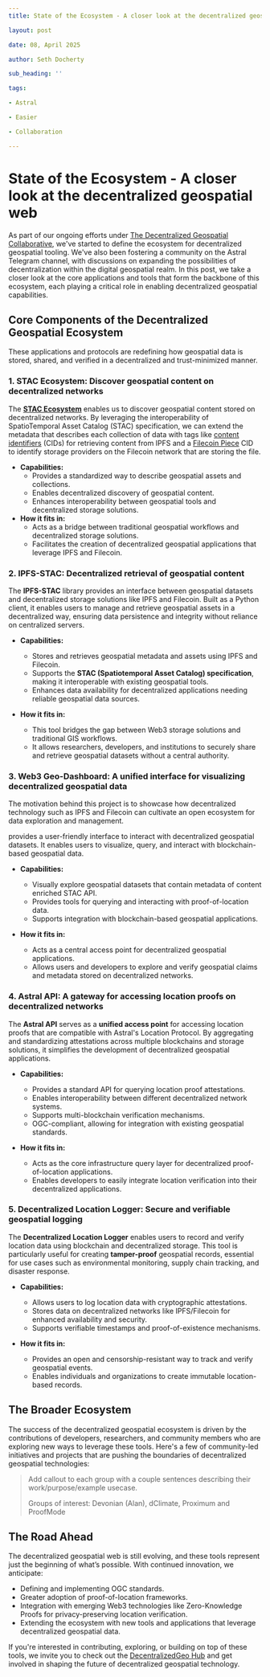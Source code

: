 ```yaml
---
title: State of the Ecosystem - A closer look at the decentralized geospatial web

layout: post

date: 08, April 2025

author: Seth Docherty

sub_heading: ''

tags:

- Astral

- Easier

- Collaboration

---
```


# State of the Ecosystem - A closer look at the decentralized geospatial web

As part of our ongoing efforts under [The Decentralized Geospatial Collaborative](https://decentralizedgeo.org/), we've started to define the ecosystem for decentralized geospatial tooling.  We've also been fostering a community on the Astral Telegram channel, with discussions on expanding the possibilities of decentralization within the digital geospatial realm. In this post, we take a closer look at the core applications and tools that form the backbone of this ecosystem, each playing a critical role in enabling decentralized geospatial capabilities.

## Core Components of the Decentralized Geospatial Ecosystem

These applications and protocols are redefining how geospatial data is stored, shared, and verified in a decentralized and trust-minimized manner.

### **1. STAC Ecosystem: Discover geospatial content on decentralized networks**

The **[STAC Ecosystem](https://stacspec.org/en)** enables us to discover geospatial content stored on decentralized networks. By leveraging the interoperability of SpatioTemporal Asset Catalog (STAC) specification, we can extend the metadata that describes each collection of data with tags like [content identifiers](https://docs.ipfs.tech/concepts/content-addressing/) (CIDs) for retrieving content from IPFS and a [Filecoin Piece](https://spec.filecoin.io/systems/filecoin_files/piece/) CID to identify storage providers on the Filecoin network that are storing the file.

- **Capabilities:**
  - Provides a standardized way to describe geospatial assets and collections.
  - Enables decentralized discovery of geospatial content.
  - Enhances interoperability between geospatial tools and decentralized storage solutions.
- **How it fits in:**
  - Acts as a bridge between traditional geospatial workflows and decentralized storage solutions.
  - Facilitates the creation of decentralized geospatial applications that leverage IPFS and Filecoin.

### **2. IPFS-STAC: Decentralized retrieval of geospatial content**

The **IPFS-STAC** library provides an interface between geospatial datasets and decentralized storage solutions like IPFS and Filecoin. Built as a Python client, it enables users to manage and retrieve geospatial assets in a decentralized way, ensuring data persistence and integrity without reliance on centralized servers.

- **Capabilities:**
  - Stores and retrieves geospatial metadata and assets using IPFS and Filecoin.
  - Supports the **STAC (Spatiotemporal Asset Catalog) specification**, making it interoperable with existing geospatial tools.
  - Enhances data availability for decentralized applications needing reliable geospatial data sources.

- **How it fits in:**
  - This tool bridges the gap between Web3 storage solutions and traditional GIS workflows.
  - It allows researchers, developers, and institutions to securely share and retrieve geospatial datasets without a central authority.

### **3. Web3 Geo-Dashboard: A unified interface for visualizing decentralized geospatial data**

The motivation behind this project is to showcase how decentralized technology such as IPFS and Filecoin can cultivate an open ecosystem for data exploration and management.

provides a user-friendly interface to interact with decentralized geospatial datasets. It enables users to visualize, query, and interact with blockchain-based geospatial data.

- **Capabilities:**
  - Visually explore geospatial datasets that contain metadata of content enriched STAC API.
  - Provides tools for querying and interacting with proof-of-location data.
  - Supports integration with blockchain-based geospatial applications.

- **How it fits in:**
  - Acts as a central access point for decentralized geospatial applications.
  - Allows users and developers to explore and verify geospatial claims and metadata stored on decentralized networks.

### **4. Astral API: A gateway for accessing location proofs on decentralized networks**

The **Astral API** serves as a **unified access point** for accessing location proofs that are compatible with Astral's Location Protocol. By aggregating and standardizing attestations across multiple blockchains and storage solutions, it simplifies the development of decentralized geospatial applications.

- **Capabilities:**
  - Provides a standard API for querying location proof attestations.
  - Enables interoperability between different decentralized network systems.
  - Supports multi-blockchain verification mechanisms.
  - OGC-compliant, allowing for integration with existing geospatial standards.

- **How it fits in:**
  - Acts as the core infrastructure query layer for decentralized proof-of-location applications.
  - Enables developers to easily integrate location verification into their decentralized applications.

### **5. Decentralized Location Logger: Secure and verifiable geospatial logging**

The **Decentralized Location Logger** enables users to record and verify location data using blockchain and decentralized storage. This tool is particularly useful for creating **tamper-proof** geospatial records, essential for use cases such as environmental monitoring, supply chain tracking, and disaster response.

- **Capabilities:**
  - Allows users to log location data with cryptographic attestations.
  - Stores data on decentralized networks like IPFS/Filecoin for enhanced availability and security.
  - Supports verifiable timestamps and proof-of-existence mechanisms.

- **How it fits in:**
  - Provides an open and censorship-resistant way to track and verify geospatial events.
  - Enables individuals and organizations to create immutable location-based records.

## The Broader Ecosystem

The success of the decentralized geospatial ecosystem is driven by the contributions of developers, researchers, and community members who are exploring new ways to leverage these tools. Here's a few of community-led initiatives and projects that are pushing the boundaries of decentralized geospatial technologies:

> Add callout to each group with a couple sentences describing their work/purpose/example usecase.
> 
> Groups of interest: Devonian (Alan), dClimate, Proximum and ProofMode

## The Road Ahead

The decentralized geospatial web is still evolving, and these tools represent just the beginning of what’s possible. With continued innovation, we anticipate:

- Defining and implementing OGC standards.
- Greater adoption of proof-of-location frameworks.
- Integration with emerging Web3 technologies like Zero-Knowledge Proofs for privacy-preserving location verification.
- Extending the ecosystem with new tools and applications that leverage decentralized geospatial data.

If you're interested in contributing, exploring, or building on top of these tools, we invite you to check out the [DecentralizedGeo Hub](https://decentralizedgeo.github.io/DecentralizedGeo-hub/) and get involved in shaping the future of decentralized geospatial technology.
